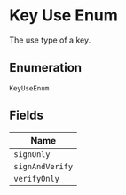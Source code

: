 
# Key Use Enum

The use type of a key.

## Enumeration

`KeyUseEnum`

## Fields

| Name |
|  --- |
| `signOnly` |
| `signAndVerify` |
| `verifyOnly` |

